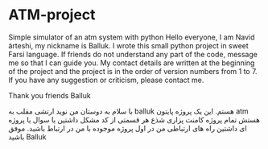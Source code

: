 # ATM-project
 Simple simulator of an atm system with python
Hello everyone, I am Navid َarteshi, my nickname is Balluk. I wrote this small python project in sweet Farsi language. If friends do not understand any part of the code, message me so that I can guide you.
My contact details are written at the beginning of the project and the project is in the order of version numbers from 1 to 7. If you have any suggestion or criticism, please contact me.

Thank you friends
Balluk


با سلام به دوستان
من نوید ارتشی مقلب به balluk هستم.
این یک پروژه پایتون atm هستش تمام پروژه کامنت پزاری شذع هر قسمتی از کد مشکل داشتین یا سوال یا پروژه ای داشتین راه های ارتباطی من در اول پروژه موجوده با من در ارتباط باشید.
موفق باشید Balluk

